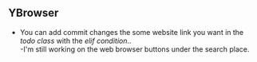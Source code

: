 ## YBrowser

- You can add commit changes the some website link you want in the *todo class* with the *elif condition*..                                              
-I'm still working on the web browser buttons under the search place.
